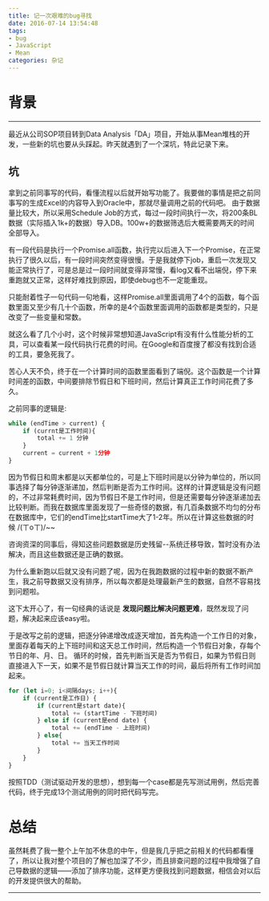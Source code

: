 ```yaml
---
title: 记一次艰难的bug寻找
date: 2016-07-14 13:54:48
tags: 
- bug
- JavaScript
- Mean
categories: 杂记
---
```


# 背景
---
最近从公司SOP项目转到Data Analysis「DA」项目，开始从事Mean堆栈的开发，一些新的坑也要从头踩起。昨天就遇到了一个深坑，特此记录下来。
<!-- more -->
## 坑 
拿到之前同事写的代码，看懂流程以后就开始写功能了。我要做的事情是把之前同事写的生成Excel的内容导入到Oracle中，那就尽量调用之前的代码吧。
由于数据量比较大，所以采用Schedule Job的方式，每过一段时间执行一次，将200条BL数据（实际插入1k+的数据）导入DB。100w+的数据筛选后大概需要两天的时间全部导入。

有一段代码是执行一个Promise.all函数，执行完以后进入下一个Promise，在正常执行了很久以后，有一段时间突然变得很慢。于是我就停下job，重启一次发现又能正常执行了，可是总是过一段时间就变得非常慢，看log又看不出端倪，停下来重跑就又正常，这样好难找到原因，即使debug也不一定能重现。

只能耐着性子一句代码一句地看，这样Promise.all里面调用了4个的函数，每个函数里面又至少有几十个函数，所幸的是4个函数里面调用的函数都是类型的，只是改变了一些变量和常数。

就这么看了几个小时，这个时候非常想知道JavaScript有没有什么性能分析的工具，可以查看某一段代码执行花费的时间。在Google和百度搜了都没有找到合适的工具，要急死我了。

苦心人天不负，终于在一个计算时间的函数里面看到了端倪。这个函数是一个计算时间差的函数，中间要排除节假日和下班时间，然后计算真正工作时间花费了多久。

之前同事的逻辑是:
```JavaScript
while (endTime > current) {
    if (currnt是工作时间){
        total += 1 分钟
    }
    current = current + 1分钟
}
```
因为节假日和周末都是以天都单位的，可是上下班时间是以分钟为单位的，所以同事选择了每分钟逐渐递加，然后判断是否为工作时间。这样的计算逻辑是没有问题的，不过非常耗费时间，因为节假日不是工作时间，但是还需要每分钟逐渐递加去比较判断。而我在数据库里面发现了一些奇怪的数据，有几百条数据不均匀的分布在数据库中，它们的endTime比startTime大了1-2年。所以在计算这些数据的时候 /(ㄒoㄒ)/~~

咨询资深的同事后，得知这些问题数据是历史残留--系统迁移导致，暂时没有办法解决，而且这些数据还是正确的数据。

为什么重新跑以后就又没有问题了呢，因为在我跑数据的过程中新的数据不断产生，我之前导数据又没有排序，所以每次都是处理最新产生的数据，自然不容易找到问题啦。

这下太开心了，有一句经典的话说是 **发现问题比解决问题更难**，既然发现了问题，解决起来应该easy啦。

于是改写之前的逻辑，把逐分钟递增改成逐天增加，首先构造一个工作日的对象，里面存着每天的上下班时间和这天总工作时间，然后构造一个节假日对象，存每个节日的年、月、日。
循环的时候，首先判断当天是否为节假日，如果为节假日则直接进入下一天，如果不是节假日就计算当天工作的时间，最后将所有工作时间加起来。

```JavaScript
for (let i=0; i<间隔days; i++){
    if (current是工作日) {
        if (current是start date){
            total += (startTime - 下班时间)
        } else if (current是end date) {
            total += (endTime - 上班时间)
        } else{
            total += 当天工作时间
        }
    }
}

```


按照TDD（测试驱动开发的思想），想到每一个case都是先写测试用例，然后完善代码，终于完成13个测试用例的同时把代码写完。

# 总结

虽然耗费了我一整个上午加不休息的中午，但是我几乎把之前相关的代码都看懂了，所以让我对整个项目的了解也加深了不少，而且排查问题的过程中我增强了自己导数据的逻辑——添加了排序功能，这样更方便我找到问题数据，相信会对以后的开发提供很大的帮助。




---